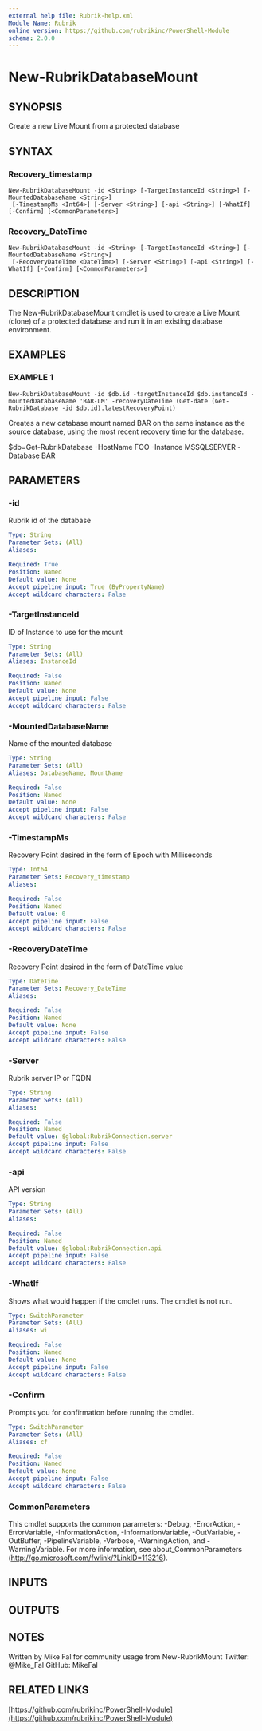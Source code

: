 ```yaml
---
external help file: Rubrik-help.xml
Module Name: Rubrik
online version: https://github.com/rubrikinc/PowerShell-Module
schema: 2.0.0
---
```


# New-RubrikDatabaseMount

## SYNOPSIS
Create a new Live Mount from a protected database

## SYNTAX

### Recovery_timestamp
```
New-RubrikDatabaseMount -id <String> [-TargetInstanceId <String>] [-MountedDatabaseName <String>]
 [-TimestampMs <Int64>] [-Server <String>] [-api <String>] [-WhatIf] [-Confirm] [<CommonParameters>]
```

### Recovery_DateTime
```
New-RubrikDatabaseMount -id <String> [-TargetInstanceId <String>] [-MountedDatabaseName <String>]
 [-RecoveryDateTime <DateTime>] [-Server <String>] [-api <String>] [-WhatIf] [-Confirm] [<CommonParameters>]
```

## DESCRIPTION
The New-RubrikDatabaseMount cmdlet is used to create a Live Mount (clone) of a protected database and run it in an existing database environment.

## EXAMPLES

### EXAMPLE 1
```
New-RubrikDatabaseMount -id $db.id -targetInstanceId $db.instanceId -mountedDatabaseName 'BAR-LM' -recoveryDateTime (Get-date (Get-RubrikDatabase -id $db.id).latestRecoveryPoint)
```

Creates a new database mount named BAR on the same instance as the source database, using the most recent recovery time for the database. 

$db=Get-RubrikDatabase -HostName FOO -Instance MSSQLSERVER -Database BAR

## PARAMETERS

### -id
Rubrik id of the database

```yaml
Type: String
Parameter Sets: (All)
Aliases:

Required: True
Position: Named
Default value: None
Accept pipeline input: True (ByPropertyName)
Accept wildcard characters: False
```

### -TargetInstanceId
ID of Instance to use for the mount

```yaml
Type: String
Parameter Sets: (All)
Aliases: InstanceId

Required: False
Position: Named
Default value: None
Accept pipeline input: False
Accept wildcard characters: False
```

### -MountedDatabaseName
Name of the mounted database

```yaml
Type: String
Parameter Sets: (All)
Aliases: DatabaseName, MountName

Required: False
Position: Named
Default value: None
Accept pipeline input: False
Accept wildcard characters: False
```

### -TimestampMs
Recovery Point desired in the form of Epoch with Milliseconds

```yaml
Type: Int64
Parameter Sets: Recovery_timestamp
Aliases:

Required: False
Position: Named
Default value: 0
Accept pipeline input: False
Accept wildcard characters: False
```

### -RecoveryDateTime
Recovery Point desired in the form of DateTime value

```yaml
Type: DateTime
Parameter Sets: Recovery_DateTime
Aliases:

Required: False
Position: Named
Default value: None
Accept pipeline input: False
Accept wildcard characters: False
```

### -Server
Rubrik server IP or FQDN

```yaml
Type: String
Parameter Sets: (All)
Aliases:

Required: False
Position: Named
Default value: $global:RubrikConnection.server
Accept pipeline input: False
Accept wildcard characters: False
```

### -api
API version

```yaml
Type: String
Parameter Sets: (All)
Aliases:

Required: False
Position: Named
Default value: $global:RubrikConnection.api
Accept pipeline input: False
Accept wildcard characters: False
```

### -WhatIf
Shows what would happen if the cmdlet runs.
The cmdlet is not run.

```yaml
Type: SwitchParameter
Parameter Sets: (All)
Aliases: wi

Required: False
Position: Named
Default value: None
Accept pipeline input: False
Accept wildcard characters: False
```

### -Confirm
Prompts you for confirmation before running the cmdlet.

```yaml
Type: SwitchParameter
Parameter Sets: (All)
Aliases: cf

Required: False
Position: Named
Default value: None
Accept pipeline input: False
Accept wildcard characters: False
```

### CommonParameters
This cmdlet supports the common parameters: -Debug, -ErrorAction, -ErrorVariable, -InformationAction, -InformationVariable, -OutVariable, -OutBuffer, -PipelineVariable, -Verbose, -WarningAction, and -WarningVariable.
For more information, see about_CommonParameters (http://go.microsoft.com/fwlink/?LinkID=113216).

## INPUTS

## OUTPUTS

## NOTES
Written by Mike Fal for community usage from New-RubrikMount
Twitter: @Mike_Fal
GitHub: MikeFal

## RELATED LINKS

[https://github.com/rubrikinc/PowerShell-Module](https://github.com/rubrikinc/PowerShell-Module)

